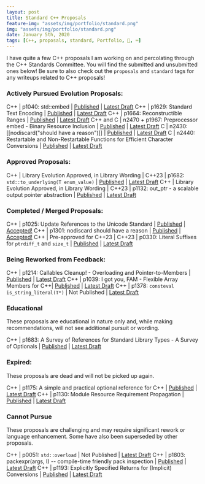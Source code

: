 ```yaml
---
layout: post
title: Standard C++ Proposals
feature-img: "assets/img/portfolio/standard.png"
img: "assets/img/portfolio/standard.png"
date: January 5th, 2020
tags: [C++, proposals, standard, Portfolio, 🚌, ⌨️]
---
```


I have quite a few C++ proposals I am working on and percolating through the C++ Standards Committee. You will find the submitted and unsubmitted ones below! Be sure to also check out the `proposals` and `standard` tags for any writeups related to C++ proposals!


### Actively Pursued Evolution Proposals:

C++ | p1040: std::embed | [Published](https://wg21.link/p1040) | [Latest Draft](/vendor/future_cxx/papers/d1040.html)
C++ | p1629: Standard Text Encoding | [Published](https://wg21.link/p1629) | [Latest Draft](/vendor/future_cxx/papers/d1629.html)
C++ | p1664: Reconstructible Ranges | [Published](https://wg21.link/p1664) | [Latest Draft](/vendor/future_cxx/papers/d1664.html)
C++ and C | n2470 + p1967: Preprocessor embed - Binary Resource Inclusion | [Published](http://www.open-std.org/jtc1/sc22/wg14/www/docs/n2470.pdf) | [Latest Draft](/vendor/future_cxx/papers/source/n2470)
C | n2430: [[nodiscard("should have a reason")]] | [Published](http://www.open-std.org/jtc1/sc22/wg14/www/docs/n2430.pdf) | [Latest Draft](/vendor/future_cxx/papers/source/n2430)
C | n2440: Restartable and Non-Restartable Functions for Efficient Character Conversions | [Published](http://www.open-std.org/jtc1/sc22/wg14/www/docs/n2440.pdf) | [Latest Draft](/vendor/future_cxx/papers/source/n2440)


### Approved Proposals:

C++ | Library Evolution Approved, in Library Wording | C++23 | p1682: `std::to_underlying(T enum_value)` | [Published](https://wg21.link/p1682) | [Latest Draft](/vendor/future_cxx/papers/d1682.html)
C++ | Library Evolution Approved, in Library Wording | C++23 | p1132: out_ptr - a scalable output pointer abstraction | [Published](https://wg21.link/p1132) | [Latest Draft](/vendor/future_cxx/papers/d1132.html)


### Completed / Merged Proposals:

C++ | p1025: Update References to the Unicode Standard | [Published](https://wg21.link/p1025) | [Accepted!](https://wg21.link/p1025)
C++ | p1301: nodiscard should have a reason | [Published](https://wg21.link/p1301) | [Accepted!](/vendor/future_cxx/papers/d1301.html)
C++ | Pre-approved for C++23 | C++23 | p0330: Literal Suffixes for `ptrdiff_t` and `size_t` | [Published](https://wg21.link/p0330) | [Latest Draft](/vendor/future_cxx/papers/d0330.html)


### Being Reworked from Feedback:

C++ | p1214: Callables Cleanup! - Overloading and Pointer-to-Members | [Published](https://wg21.link/p1214) | [Latest Draft](/vendor/future_cxx/papers/d1214.html)
C++ | p1039: I got you, FAM - Flexible Array Members for C++| [Published](https://wg21.link/p1039) | [Latest Draft](/vendor/future_cxx/papers/d1039.html)
C++ | p1378: `consteval is_string_literal(T*)` | Not Published | [Latest Draft](/vendor/future_cxx/papers/d1378.html)


### Educational

These proposals are educational in nature only and, while making recommendations, will not see additional pursuit or wording.

C++ | p1683: A Survey of References for Standard Library Types - A Survey of Optionals | [Published](https://wg21.link/p1683) | [Latest Draft](/vendor/future_cxx/papers/d1683.html)


### Expired:

These proposals are dead and will not be picked up again.


C++ | p1175: A simple and practical optional reference for C++ | [Published](https://wg21.link/p1175) | [Latest Draft](/vendor/future_cxx/papers/d1175.html)
C++ | p1130: Module Resource Requirement Propagation | [Published](https://wg21.link/p1130) | [Latest Draft](https://thephd.github.io/vendor/future_cxx/papers/d1130.html)


### Cannot Pursue

These proposals are challenging and may require significant rework or language enhancement. Some have also been superseded by other proposals.

C++ | p0051: `std::overload` | Not Published | [Latest Draft](/vendor/future_cxx/papers/d0051.html)
C++ | p1803: packexpr(args, I) -- compile-time friendly pack inspection | [Published](https://wg21.link/p1803) | [Latest Draft](/vendor/future_cxx/papers/d1803.html)
C++ | p1193: Explicitly Specified Returns for (Implicit) Conversions | [Published](https://wg21.link/p1193) | [Latest Draft](/vendor/future_cxx/papers/d1193.html)
